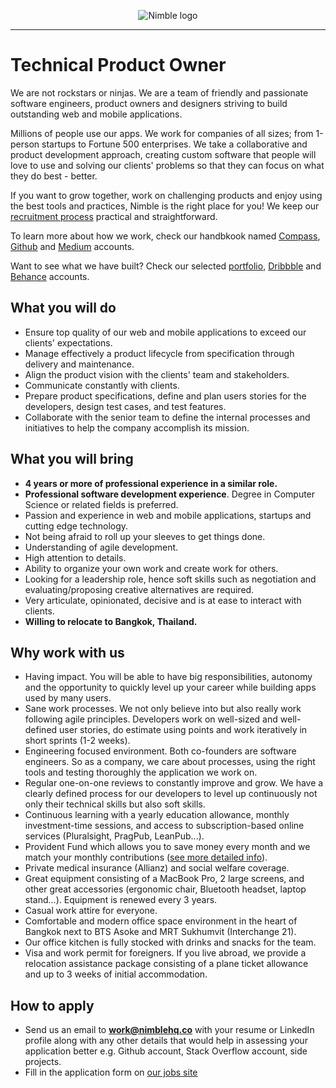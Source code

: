 <p align="center">
  <img alt="Nimble logo" src="https://assets.nimblehq.co/logo/light/logo-light-text-320.png" />
</p>

---

# Technical Product Owner

We are not rockstars or ninjas. We are a team of friendly and passionate software engineers, product owners and designers 
striving to build outstanding web and mobile applications.

Millions of people use our apps. We work for companies of all sizes; from 1-person startups to Fortune 500 enterprises. 
We take a collaborative and product development approach, creating custom software that people will love to use and solving 
our clients' problems so that they can focus on what they do best - better.

If you want to grow together, work on challenging products and enjoy using the best tools and practices, Nimble is the 
right place for you! We keep our [recruitment process](https://github.com/nimblehq/our-team/blob/master/join-us/our-recruitment-process.md) 
practical and straightforward.

To learn more about how we work, check our handbkook named [Compass](https://compass.nimblehq.co/), [Github](https://github.com/nimblehq/our-team) 
and [Medium](https://medium.com/nimble) accounts. 

Want to see what we have built? Check our selected [portfolio](https://nimblehq.co/work/), 
[Dribbble](https://dribbble.com/nimblehq) and [Behance](https://www.behance.net/nimblehq) accounts.

## What you will do

* Ensure top quality of our web and mobile applications to exceed our clients' expectations.
* Manage effectively a product lifecycle from specification through delivery and maintenance.
* Align the product vision with the clients' team and stakeholders.
* Communicate constantly with clients.
* Prepare product specifications, define and plan users stories for the developers, design test cases, and test features.
* Collaborate with the senior team to define the internal processes and initiatives to help the company accomplish its mission.

## What you will bring

* **4 years or more of professional experience in a similar role.**
* **Professional software development experience**. Degree in Computer Science or related fields is preferred.
* Passion and experience in web and mobile applications, startups and cutting edge technology.
* Not being afraid to roll up your sleeves to get things done.
* Understanding of agile development.
* High attention to details.
* Ability to organize your own work and create work for others.
* Looking for a leadership role, hence soft skills such as negotiation and evaluating/proposing creative alternatives are required.
* Very articulate, opinionated, decisive and is at ease to interact with clients.
* __Willing to relocate to Bangkok, Thailand.__

## Why work with us

* Having impact. You will be able to have big responsibilities, autonomy and the opportunity to quickly level up your career while building apps used by many users.
* Sane work processes. We not only believe into but also really work following agile principles. Developers work on well-sized and well-defined user stories, do estimate using points and work iteratively in short sprints (1-2 weeks). 
* Engineering focused environment. Both co-founders are software engineers. So as a company, we care about processes, using the right tools and testing thoroughly the application we work on.
* Regular one-on-one reviews to constantly improve and grow. We have a clearly defined process for our developers to level up continuously not only their technical skills but also soft skills. 
* Continuous learning with a yearly education allowance, monthly investment-time sessions, and access to subscription-based online services (Pluralsight, PragPub, LeanPub...).
* Provident Fund which allows you to save money every month and we match your monthly contributions ([see more detailed info](http://www.thaipvd.com/content_en.php?content_id=00307)).
* Private medical insurance (Allianz) and social welfare coverage.
* Great equipment consisting of a MacBook Pro, 2 large screens, and other great accessories (ergonomic chair, Bluetooth headset, laptop stand...). Equipment is renewed every 3 years.
* Casual work attire for everyone. 
* Comfortable and modern office space environment in the heart of Bangkok next to BTS Asoke and MRT Sukhumvit (Interchange 21). 
* Our office kitchen is fully stocked with drinks and snacks for the team.
* Visa and work permit for foreigners. If you live abroad, we provide a relocation assistance package consisting of a plane ticket allowance and up to 3 weeks of initial accommodation.

## How to apply

* Send us an email to **work@nimblehq.co** with your resume or LinkedIn profile along with any other details that would help 
in assessing your application better e.g. Github account, Stack Overflow account, side projects.
* Fill in the application form on [our jobs site](https://jobs.nimblehq.co/o/technical-product-owner)
